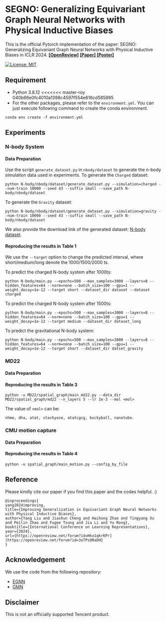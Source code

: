 # SEGNO: Generalizing Equivariant Graph Neural Networks with Physical Inductive Biases

This is the official Pytorch implementation of the paper:  SEGNO: Generalizing Equivariant Graph Neural Networks with Physical Inductive Biases in ICLR 2024.
[**[OpenReview]**](https://openreview.net/forum?id=Hkx1qkrKPr) [**[Paper]**](https://openreview.net/pdf?id=Hkx1qkrKPr) [**[Poster]**](assets/poster.pdf)

[![License: MIT](https://img.shields.io/badge/License-MIT-yellow.svg)](https://github.com/hanjq17/GMN/blob/main/LICENSE)

## Requirement

* Python 3.8.12
<<<<<<< master-roy 040b66e0fc4010a1398c4597f554e616cd585895
* For the other packages, please refer to the `environment.yml`.
  You can just execute following command to create the conda environment.

```
conda env create -f environment.yml
```

## Experiments

### N-body System

#### Data Preparation

Use the script `generate_dataset.py` in `nbody/dataset` to generate the n-body simulation data used in experiments.
To generate the `Charged` dataset:

```
python N-body/nbody/dataset/generate_dataset.py --simulation=charged --num-train 10000 --seed 43 --suffix small --save_path N-body/nbody/dataset
```

To generate the `Gravity` dataset:

```
python N-body/nbody/dataset/generate_dataset.py --simulation=gravity --num-train 10000 --seed 43 --suffix small --save_path N-body/nbody/dataset
```

We also provide the download link of the generated dataset: [N-body dataset](https://drive.google.com/drive/folders/1LUnICAS_d1klyzoPeAv2t2fP196yBNf4?usp=sharing).

#### Reproducing the results in Table 1

We use the ``--target`` option to change the predicted interval, where short/medium/long denote the 1000/1500/2000 ts.

To predict the charged N-body system after 1000ts:

```
python N-body/main.py --epochs=500 --max_samples=3000 --layers=8 --hidden_features=64 --norm=none --batch_size=100 --gpu=1 --weight_decay=1e-12 --target short --dataset_dir dataset --dataset charged
```

To predict the charged N-body system after 1500ts:

```
python N-body/main.py --epochs=500 --max_samples=3000 --layers=8 --hidden_features=64 --norm=none --batch_size=100 --gpu=1 --weight_decay=1e-12 --target medium --dataset_dir dataset_long
```

To predict the gravitational N-body system:

```
python N-body/main.py --epochs=500 --max_samples=3000 --layers=8 --hidden_features=64 --norm=none --batch_size=100 --gpu=1 --weight_decay=1e-12 --target short --dataset_dir datset_gravity
```

### MD22

#### Data Preparation

#### Reproducing the results in Table 3

```
python -u MD22/spatial_graph/main_md22.py --data_dir MD22/spatial_graph/md22 --n_layers 5 --lr 1e-3 --mol <mol>
```
The value of `<mol>` can be:
```
nhme, dha, atat, stachyose, atatcgcg, buckyball, nanotube.
```

### CMU motion capture

#### Data Preparation

#### Reproducing the results in Table 4

```
python -u spatial_graph/main_motion.py --config_by_file
```

## Reference

Please kindly cite our paper if you find this paper and the codes helpful.  :)

```
@inproceedings{
yang2024improving,
title={Improving Generalization in Equivariant Graph Neural Networks with Physical Inductive Biases},
author={Yang Liu and Jiashun Cheng and Haihong Zhao and Tingyang Xu and Peilin Zhao and Fugee Tsung and Jia Li and Yu Rong},
booktitle={International Conference on Learning Representations},
year={2024},
url={https://openreview.net/forum?id=Hkx1qkrKPr](https://openreview.net/forum?id=3oTPsORaDH}
}
```

## Acknowledgement

We use the code from the following repository:

* [EGNN](https://github.com/vgsatorras/egnn)
* [GMN](https://github.com/hanjq17/GMN)


## Disclaimer

This is not an officially supported Tencent product.

